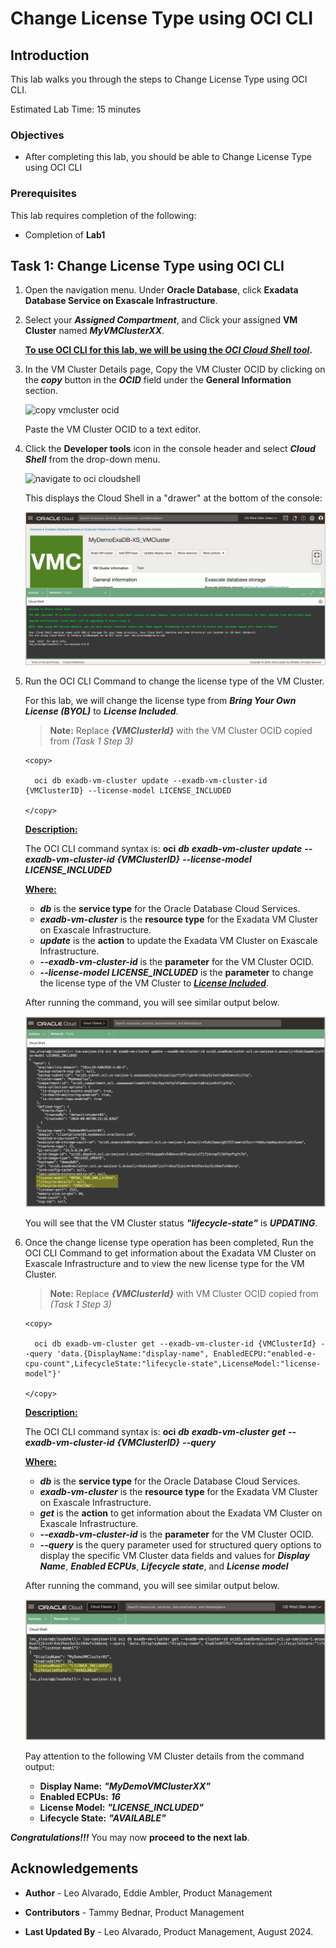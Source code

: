 


# Change License Type using OCI CLI


## Introduction

This lab walks you through the steps to Change License Type using OCI CLI.

Estimated Lab Time: 15 minutes

<!-- Watch the video below for a quick walk-through of the lab.
[Create an Exadata Database Service on Cloud@Customer Infrastructure](youtube:DCrivNA5bs8)
-->
### Objectives

-   After completing this lab, you should be able to Change License Type using OCI CLI

### Prerequisites

This lab requires completion of the following:

* Completion of **Lab1**

## Task 1: Change License Type using OCI CLI 

1. Open the navigation menu. Under **Oracle Database**, click **Exadata Database Service on Exascale Infrastructure**.
   
2. Select your ***Assigned Compartment***, and Click your assigned **VM Cluster** named ***MyVMClusterXX***.
   
   **<u>To use OCI CLI for this lab, we will be using the ***OCI Cloud Shell tool***</u>.** 
   
3. In the VM Cluster Details page, Copy the VM Cluster OCID by clicking on the ***copy*** button in the ***OCID*** field under the **General Information** section. 
   
   ![copy vmcluster ocid](./images/copy-vmcluster-ocid.png "copy vmcluster ocid")

   Paste the VM Cluster OCID to a text editor.
   
4. Click the **Developer tools** icon in the console header and select ***Cloud Shell*** from the drop-down menu. 
   
   ![navigate to oci cloudshell](./images/oci-cloud-shell.png "navigate to oci cloudshell")

   This displays the Cloud Shell in a "drawer" at the bottom of the console:

   ![oci cloudshell launch](./images/cloudshelllaunch.png "oci cloudshell launch")

5. Run the OCI CLI Command to change the license type of the VM Cluster. 
   
   For this lab, we will change the license type from ***Bring Your Own License (BYOL)*** to ***License Included***. 


      >**Note:** Replace ***{VMClusterId}*** with the VM Cluster OCID copied from *(Task 1 Step 3)*

    ```
    <copy>

      oci db exadb-vm-cluster update --exadb-vm-cluster-id {VMClusterID} --license-model LICENSE_INCLUDED

    </copy>
    ```
   
   **<u>Description:</u>**

   The OCI CLI command syntax is: **oci** ***db*** ***exadb-vm-cluster*** ***update*** ***--exadb-vm-cluster-id*** ***{VMClusterID}*** ***--license-model*** ***LICENSE_INCLUDED*** 

   **<u>Where:</u>**

      * ***db*** is the **service type** for the Oracle Database Cloud Services.
      * ***exadb-vm-cluster*** is the **resource type** for the Exadata VM Cluster on Exascale Infrastructure.
      * ***update*** is the **action** to update the Exadata VM Cluster on Exascale Infrastructure.
      * ***--exadb-vm-cluster-id*** is the **parameter** for the VM Cluster OCID.
      * ***--license-model LICENSE_INCLUDED*** is the **parameter** to change the license type of the VM Cluster to ***<u>License Included</u>***. 
  
   After running the command, you will see similar output below.

   ![change license type](./images/change-license-type-updating.png "change license type")

   You will see that the VM Cluster status ***"lifecycle-state"*** is ***UPDATING***.  

1. Once the change license type operation has been completed, Run the OCI CLI Command to get information about the Exadata VM Cluster on Exascale Infrastructure and to view the new license type for the VM Cluster. 

     >**Note:** Replace ***{VMClusterId}*** with VM Cluster OCID copied from *(Task 1 Step 3)*

    ```
    <copy>

      oci db exadb-vm-cluster get --exadb-vm-cluster-id {VMClusterId} --query 'data.{DisplayName:"display-name", EnabledECPU:"enabled-e-cpu-count",LifecycleState:"lifecycle-state",LicenseModel:"license-model"}'

    </copy>
    ```
   **<u>Description:</u>** 

   The OCI CLI command syntax is: **oci** ***db*** ***exadb-vm-cluster*** ***get*** ***--exadb-vm-cluster-id*** ***{VMClusterID}*** ***--query***

   **<u>Where:</u>**

      * ***db*** is the **service type** for the Oracle Database Cloud Services.
      * ***exadb-vm-cluster*** is the **resource type** for the Exadata VM Cluster on Exascale Infrastructure.
      * ***get*** is the **action** to get information about the Exadata VM Cluster on Exascale Infrastructure.
      * ***--exadb-vm-cluster-id*** is the **parameter** for the VM Cluster OCID.
      * ***--query*** is the query parameter used for structured query options to display the specific VM Cluster data fields and values for ***Display Name***, ***Enabled ECPUs***, ***Lifecycle state***, and ***License model***   
         
   
   After running the command, you will see similar output below.

   ![change license type completed](./images/change-license-type-completed.png "change license type completed")

   Pay attention to the following VM Cluster details from the command output: 
      * **Display Name:** ***"MyDemoVMClusterXX"*** 
      * **Enabled ECPUs:** ***16***
      * **License Model:** ***"LICENSE_INCLUDED"***
      * **Lifecycle State:** ***"AVAILABLE"*** 
      


***Congratulations!!!*** You may now **proceed to the next lab**.



## Acknowledgements

* **Author** - Leo Alvarado, Eddie Ambler, Product Management

* **Contributors** - Tammy Bednar, Product Management

* **Last Updated By** - Leo Alvarado, Product Management, August 2024.
